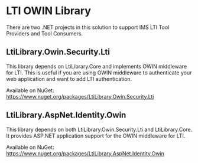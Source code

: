 LTI OWIN Library
================
There are two .NET projects in this solution to support IMS LTI Tool Providers and Tool Consumers.

## LtiLibrary.Owin.Security.Lti
This library depends on LtiLibrary.Core and implements OWIN middleware for LTI. This is useful if you are using OWIN middleware to authenticate your web application and want to add LTI authentication.

Available on NuGet: https://www.nuget.org/packages/LtiLibrary.Owin.Security.Lti

## LtiLibrary.AspNet.Identity.Owin
This library depends on both LtiLibrary.Owin.Security.Lti and LtiLibrary.Core. It provides ASP.NET application support for the OWIN middleware for LTI.

Available on NuGet: https://www.nuget.org/packages/LtiLibrary.AspNet.Identity.Owin
